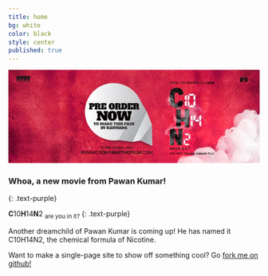 ```yaml
---
title: home
bg: white
color: black
style: center
published: true
---
```


![](/img/c10h14n2-red.jpg)

### Whoa, a new movie from Pawan Kumar!
{: .text-purple}



**C**10**H**14**N**2
<sub>are you in it?</sub>
{: .text-purple}


Another dreamchild of Pawan Kumar is coming up! He has named it C10H14N2, the chemical formula of Nicotine.

Want to make a single-page site to show off something cool? Go [fork me on github!](https://github.com/t413/SinglePaged)



<a href="http://c10h14n2movie.com"><span id="forkongithub"></span></a>